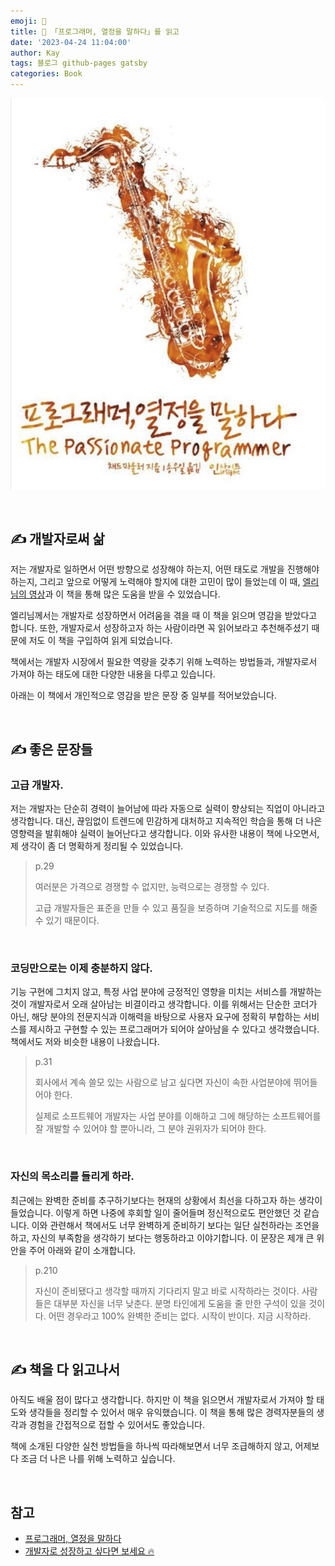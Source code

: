 ```yaml
---
emoji: 📕
title: 📕 「프로그래머, 열정을 말하다」를 읽고
date: '2023-04-24 11:04:00'
author: Kay
tags: 블로그 github-pages gatsby
categories: Book
---
```


![book](book.png)

<br>

## ✍️ 개발자로써 삶
저는 개발자로 일하면서 어떤 방향으로 성장해야 하는지, 어떤 태도로 개발을 진행해야 하는지, 그리고 앞으로 어떻게 노력해야 할지에 대한 고민이 많이 들었는데
이 때, [엘리님의 영상](https://www.youtube.com/watch?v=bdYiZzNa278)과 이 책을 통해 많은 도움을 받을 수 있었습니다.

엘리님께서는 개발자로 성장하면서 어려움을 겪을 때 이 책을 읽으며 영감을 받았다고 합니다.
또한, 개발자로서 성장하고자 하는 사람이라면 꼭 읽어보라고 추천해주셨기 때문에 저도 이 책을 구입하여 읽게 되었습니다.

책에서는 개발자 시장에서 필요한 역량을 갖추기 위해 노력하는 방법들과, 개발자로서 가져야 하는 태도에 대한 다양한 내용을 다루고 있습니다.

아래는 이 책에서 개인적으로 영감을 받은 문장 중 일부를 적어보았습니다.

<br>

## ✍️ 좋은 문장들
### 고급 개발자.
저는 개발자는 단순히 경력이 늘어남에 따라 자동으로 실력이 향상되는 직업이 아니라고 생각합니다.
대신, 끊임없이 트렌드에 민감하게 대처하고 지속적인 학습을 통해 더 나은 영향력을 발휘해야 실력이 늘어난다고 생각합니다. 
이와 유사한 내용이 책에 나오면서, 제 생각이 좀 더 명확하게 정리될 수 있었습니다.
> p.29
> 
> 여러분은 가격으로 경쟁할 수 없지만, 능력으로는 경쟁할 수 있다.
> 
> 고급 개발자들은 표준을 만들 수 있고 품질을 보증하며 기술적으로 지도를 해줄 수 있기 때문이다.
>

<br>

### 코딩만으로는 이제 충분하지 않다.
기능 구현에 그치지 않고, 특정 사업 분야에 긍정적인 영향을 미치는 서비스를 개발하는 것이 개발자로서 오래 살아남는 비결이라고 생각합니다.
이를 위해서는 단순한 코더가 아닌, 해당 분야의 전문지식과 이해력을 바탕으로 사용자 요구에 정확히 부합하는 서비스를 제시하고 구현할 수 있는 프로그래머가 되어야
살아남을 수 있다고 생각했습니다. 책에서도 저와 비슷한 내용이 나왔습니다.
> p.31
> 
> 회사에서 계속 쓸모 있는 사람으로 남고 싶다면 자신이 속한 사업분야에 뛰어들어야 한다.
> 
> 실제로 소프트웨어 개발자는 사업 분야를 이해하고 그에 해당하는 소프트웨어를 잘 개발할 수 있어야 할 뿐아니라, 그 분야 권위자가 되어야 한다.

<br>

### 자신의 목소리를 들리게 하라.
최근에는 완벽한 준비를 추구하기보다는 현재의 상황에서 최선을 다하고자 하는 생각이 들었습니다.
이렇게 하면 나중에 후회할 일이 줄어들며 정신적으로도 편안했던 것 같습니다.
이와 관련해서 책에서도 너무 완벽하게 준비하기 보다는 일단 실천하라는 조언을 하고, 자신의 부족함을 생각하기 보다는 행동하라고 이야기합니다.
이 문장은 제개 큰 위안을 주어 아래와 같이 소개합니다.

> p.210
> 
> 자신이 준비됐다고 생각할 때까지 기다리지 말고 바로 시작하라는 것이다. 
> 사람들은 대부분 자신을 너무 낮춘다. 분명 타인에게 도움을 줄 만한 구석이 있을 것이다. 
> 어떤 경우라고 100% 완벽한 준비는 없다.
> 시작이 반이다.
> 지금 시작하라.

<br>

## ✍️ 책을 다 읽고나서
아직도 배울 점이 많다고 생각합니다. 
하지만 이 책을 읽으면서 개발자로서 가져야 할 태도와 생각들을 정리할 수 있어서 매우 유익했습니다.
이 책을 통해 많은 경력자분들의 생각과 경험을 간접적으로 접할 수 있어서도 좋았습니다.

책에 소개된 다양한 실천 방법들을 하나씩 따라해보면서 너무 조급해하지 않고, 어제보다 조금 더 나은 나를 위해 노력하고 싶습니다.

<br>

## 참고
- [프로그래머, 열정을 말하다](https://www.aladin.co.kr/shop/wproduct.aspx?ItemId=14635471)
- [개발자로 성장하고 싶다면 보세요 🔥](https://www.youtube.com/watch?v=bdYiZzNa278)

```toc
